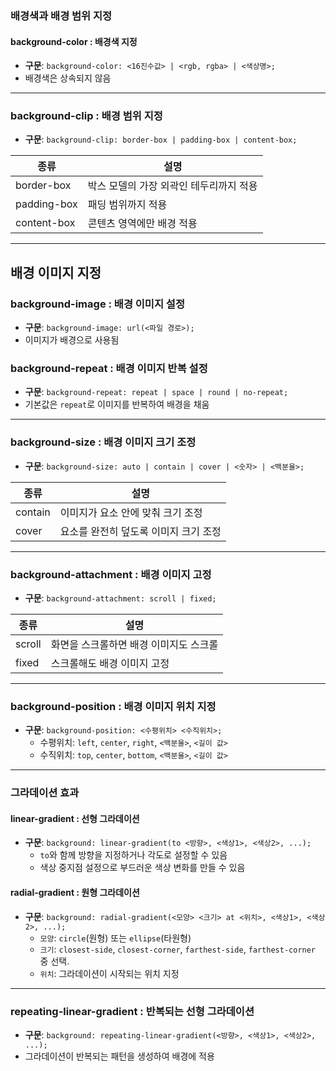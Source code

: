### 배경색과 배경 범위 지정

#### background-color : 배경색 지정
- **구문**: `background-color: <16진수값> | <rgb, rgba> | <색상명>;`
- 배경색은 상속되지 않음

---

### background-clip : 배경 범위 지정
- **구문**: `background-clip: border-box | padding-box | content-box;`

| **종류** | **설명** |
| --- | --- |
| border-box | 박스 모델의 가장 외곽인 테두리까지 적용 |
| padding-box | 패딩 범위까지 적용 |
| content-box | 콘텐츠 영역에만 배경 적용 |

---

## 배경 이미지 지정

### background-image : 배경 이미지 설정
- **구문**: `background-image: url(<파일 경로>);`
- 이미지가 배경으로 사용됨

### background-repeat : 배경 이미지 반복 설정
- **구문**: `background-repeat: repeat | space | round | no-repeat;`
- 기본값은 `repeat`로 이미지를 반복하여 배경을 채움

---

### background-size : 배경 이미지 크기 조정
- **구문**: `background-size: auto | contain | cover | <숫자> | <백분율>;`
  
| **종류** | **설명** |
| --- | --- |
| contain | 이미지가 요소 안에 맞춰 크기 조정 |
| cover | 요소를 완전히 덮도록 이미지 크기 조정 |

---

### background-attachment : 배경 이미지 고정
- **구문**: `background-attachment: scroll | fixed;`

| **종류** | **설명** |
| --- | --- |
| scroll | 화면을 스크롤하면 배경 이미지도 스크롤 |
| fixed | 스크롤해도 배경 이미지 고정 |

---

### background-position : 배경 이미지 위치 지정
- **구문**: `background-position: <수평위치> <수직위치>;`
  - 수평위치: `left`, `center`, `right`, `<백분율>`, `<길이 값>`
  - 수직위치: `top`, `center`, `bottom`, `<백분율>`, `<길이 값>`

---

### 그라데이션 효과

#### linear-gradient : 선형 그라데이션
- **구문**: `background: linear-gradient(to <방향>, <색상1>, <색상2>, ...);`
  - `to`와 함께 방향을 지정하거나 각도로 설정할 수 있음
  - 색상 중지점 설정으로 부드러운 색상 변화를 만들 수 있음

#### radial-gradient : 원형 그라데이션
- **구문**: `background: radial-gradient(<모양> <크기> at <위치>, <색상1>, <색상2>, ...);`
  - `모양`: `circle`(원형) 또는 `ellipse`(타원형)
  - `크기`: `closest-side`, `closest-corner`, `farthest-side`, `farthest-corner` 중 선택.
  - `위치`: 그라데이션이 시작되는 위치 지정

---

### repeating-linear-gradient : 반복되는 선형 그라데이션
- **구문**: `background: repeating-linear-gradient(<방향>, <색상1>, <색상2>, ...);`
- 그라데이션이 반복되는 패턴을 생성하여 배경에 적용
